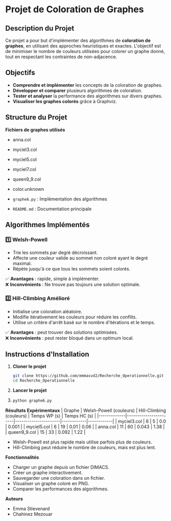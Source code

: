 # Projet de Coloration de Graphes

## Description du Projet
Ce projet a pour but d'implémenter des algorithmes de **coloration de graphes**, en utilisant des approches heuristiques et exactes. L'objectif est de minimiser le nombre de couleurs utilisées pour colorer un graphe donné, tout en respectant les contraintes de non-adjacence.

## Objectifs
- **Comprendre et implémenter** les concepts de la coloration de graphes.
- **Développer et comparer** plusieurs algorithmes de coloration.
- **Tester et analyser** la performance des algorithmes sur divers graphes.
- **Visualiser les graphes colorés** grâce à Graphviz.

## Structure du Projet
**Fichiers de graphes utilisés**
- anna.col 
- myciel3.col 
- myciel5.col 
- myciel7.col 
- queen9_9.col
- color.unknown 

- `graphe6.py` : Implémentation des algorithmes 
- `README.md` : Documentation principale 


## Algorithmes Implémentés
### 1️⃣ **Welsh-Powell**
- Trie les sommets par degré décroissant.
- Affecte une couleur valide au sommet non coloré ayant le degré maximal.
- Répète jusqu'à ce que tous les sommets soient colorés.

✅ **Avantages** : rapide, simple à implémenter.  
❌ **Inconvénients** : Ne trouve pas toujours une solution optimale.

### 2️⃣ **Hill-Climbing Amélioré**
- Initialise une coloration aléatoire.
- Modifie itérativement les couleurs pour réduire les conflits.
- Utilise un critère d'arrêt basé sur le nombre d'itérations et le temps.

✅ **Avantages** : peut trouver des solutions optimisées.  
❌ **Inconvénients** : peut rester bloqué dans un optimum local.

## Instructions d'Installation
1. **Cloner le projet**  
   ```bash
   git clone https://github.com/emmasvd2/Recherche_Operationnelle.git
   cd Recherche_Operationnelle
   ```
2. **Lancer le projet**
3. ```bash
   python graphe6.py
   ```
   
**Résultats Expérimentaux**
| Graphe       | Welsh-Powell (couleurs) | Hill-Climbing (couleurs) | Temps WP (s) | Temps HC (s) |
|-------------|-----------------------|----------------------|------------|------------|
| myciel3.col  | 6                     | 5                    | 0.0        | 0.001      |
| myciel5.col  | 6                     | 19                   | 0.01       | 0.06       |
| anna.col     | 11                    | 60                   | 0.043      | 1.38       |
| queen9_9.col | 15                    | 33                   | 0.092      | 1.22       |


- Welsh-Powell est plus rapide mais utilise parfois plus de couleurs.
- Hill-Climbing peut réduire le nombre de couleurs, mais est plus lent.

**Fonctionnalités**
- Charger un graphe depuis un fichier DIMACS.
- Créer un graphe interactivement.
- Sauvegarder une coloration dans un fichier.
- Visualiser un graphe coloré en PNG.
- Comparer les performances des algorithmes.


**Auteurs**
- Emma Stievenard
- Chahinez Mezouar
